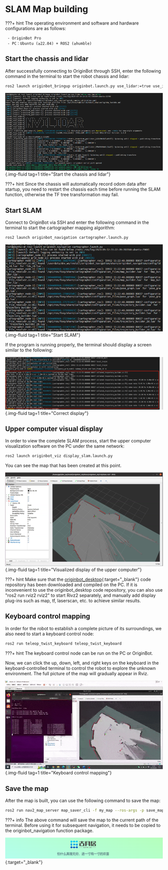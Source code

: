 # **SLAM Map building**

???+ hint
    The operating environment and software and hardware configurations are as follows:

     - OriginBot Pro
     - PC：Ubuntu (≥22.04) + ROS2 (≥humble)



<!-- <iframe
  src="//player.bilibili.com/player.html?aid=516658213&bvid=BV1eg411a7A9&cid=866152168&page=16&autoplay=0"
  scrolling="no"
  border="0"
  width="800px"
  height="460px"
  frameborder="no"
  framespacing="0"
  allowfullscreen="true"
>
</iframe> -->

## **Start the chassis and lidar**

After successfully connecting to OriginBot through SSH, enter the following command in the terminal to start the robot chassis and lidar:

``` bash
ros2 launch originbot_bringup originbot.launch.py use_lidar:=true use_imu:=true
```

![image-20220822151007681](../../assets/img/slam/Clip_2024-09-14_18-21-06.png){.img-fluid tag=1 title="Start the chassis and lidar"}

???+ hint
	Since the chassis will automatically record odom data after startup, you need to restart the chassis each time before running the SLAM function, otherwise the TF tree transformation may fail.



## **Start SLAM**

Connect to OriginBot via SSH and enter the following command in the terminal to start the cartographer mapping algorithm:


``` bash
ros2 launch originbot_navigation cartographer.launch.py
```
![2x_image](../../assets/img/slam/2x_image.jpg){.img-fluid tag=1 title="Start SLAM"}


If the program is running properly, the terminal should display a screen similar to the following:

![ture_image](../../assets/img/slam/ture_image.jpg){.img-fluid tag=1 title="Correct display"}



## **Upper computer visual display**

In order to view the complete SLAM process, start the upper computer visualization software on the PC under the same network:

```bash
ros2 launch originbot_viz display_slam.launch.py
```

You can see the map that has been created at this point.

![image-20220928220241108](../../assets/img/slam/image-20220928220241108.png){.img-fluid tag=1 title="Visualized display of the upper computer"}

???+ hint
    Make sure that the [originbot_desktop](https://github.com/guyuehome/originbot_desktop){:target="_blank"} code repository has been downloaded and compiled on the PC. If it is inconvenient to use the originbot_desktop code repository, you can also use "ros2 run rviz2 rviz2" to start Rivz2 separately, and manually add display plug-ins such as map, tf, laserscan, etc. to achieve similar results.



## **Keyboard control mapping**

In order for the robot to establish a complete picture of its surroundings, we also need to start a keyboard control node:

```bash
ros2 run teleop_twist_keyboard teleop_twist_keyboard
```

???+ hint
    The keyboard control node can be run on the PC or OriginBot.



Now, we can click the up, down, left, and right keys on the keyboard in the keyboard-controlled terminal to control the robot to explore the unknown environment. The full picture of the map will gradually appear in Rviz.



![e646ac75c6](../../assets/img/slam/e646ac75c6.gif){.img-fluid tag=1 title="Keyboard control mapping"}



## **Save the map**

After the map is built, you can use the following command to save the map:

```bash
ros2 run nav2_map_server map_saver_cli -f my_map --ros-args -p save_map_timeout:=10000
```

???+ info
    The above command will save the map to the current path of the terminal. Before using it for subsequent navigation, it needs to be copied to the originbot_navigation function package.





[![图片1](../../assets/img/footer.png)](https://www.guyuehome.com/){:target="_blank"}